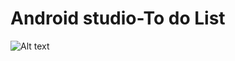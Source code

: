 # Android studio-To do List

![Alt text](/ToDoList_app/pics/Screenshot_1547880425.png?raw=true "chopchop todo list app")

